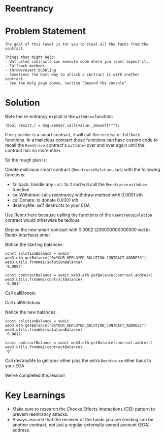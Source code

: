# Reentrancy

# Problem Statement
```
The goal of this level is for you to steal all the funds from the contract.

Things that might help:
- Untrusted contracts can execute code where you least expect it.
- Fallback methods
- Throw/revert bubbling
- Sometimes the best way to attack a contract is with another contract.
- See the Help page above, section "Beyond the console"
```

# Solution

Note the re-entrancy exploit in the `withdraw` function:
```
(bool result,) = msg.sender.call{value:_amount}("");
```
If `msg.sender` is a smart contract, it will call the `receive` or `fallback` functions. In a malicious contract these functions can have custom code to recall the `Reentrace` contract's `withdraw` over and over again until the contract has no more ether.

So the rough plan is:

Create malicious smart contract (`ReentranceSolution.sol`) with the following functions:
- fallback: handle any `call` to it and will call the `Reentrance` `withdraw` function
- callWithdraw: calls reentrancy withdraw method with 0.0001 eth
- callDonate: to donate 0.0001 eth
- destroyMe: self destructs to your EOA

Use [Remix](https://remix.ethereum.org/) here because calling the functions of the `ReentranceSolution` contract would otherwise be tedious.

Deploy the new smart contract with 0.0002 (200000000000000 wei in Remix interface) ether

Notice the starting balances:
```
const solutionBalance = await web3.eth.getBalance("0xYOUR_DEPLOYED_SOLUTION_CONTRACT_ADDRESS")
web3.utils.fromWei(solutionBalance)
'0.0002'

const contractBalance = await web3.eth.getBalance(contract.address)
web3.utils.fromWei(contractBalance)
'0.001'
```

Call callDonate

Call callWithdraw

Notice the new balances:
```
const solutionBalance = await web3.eth.getBalance("0xYOUR_DEPLOYED_SOLUTION_CONTRACT_ADDRESS")
web3.utils.fromWei(solutionBalance)
'0.0012'

const contractBalance = await web3.eth.getBalance(contract.address)
web3.utils.fromWei(contractBalance)
'0'
```

Call destroyMe to get your ether plus the extra `Reentrance` ether back to your EOA

We've completed this lesson!

# Key Learnings
- Make sure to research the Checks Effects Interactions (CEI) pattern to prevent reentrancy attacks.
- Always assume that the receiver of the funds you are sending can be another contract, not just a regular externally owned account (EOA) address.
